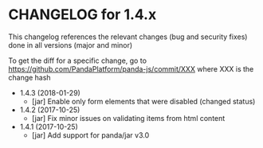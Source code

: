 CHANGELOG for 1.4.x
===================

This changelog references the relevant changes (bug and security fixes) done
in all versions (major and minor)

To get the diff for a specific change, go to https://github.com/PandaPlatform/panda-js/commit/XXX where
XXX is the change hash

* 1.4.3 (2018-01-29)
  * [jar] Enable only form elements that were disabled (changed status)
* 1.4.2 (2017-10-25)
  * [jar] Fix minor issues on validating items from html content
* 1.4.1 (2017-10-25)
  * [jar] Add support for panda/jar v3.0
